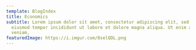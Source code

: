 ```yaml
---
template: BlogIndex
title: Economics
subtitle: Lorem ipsum dolor sit amet, consectetur adipiscing elit, sed do
  eiusmod tempor incididunt ut labore et dolore magna aliqua. Ut enim ad minim
  veniam,
featuredImage: https://i.imgur.com/8selQDL.png
---
```

